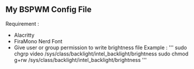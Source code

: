## My BSPWM Config File

Requirement : 
  - Alacritty
  - FiraMono Nerd Font
  - Give user or group permission to write brightness file
    Example : 
    '''
    sudo chgrp video /sys/class/backlight/intel_backlight/brightness
    sudo chmod g+rw /sys/class/backlight/intel_backlight/brightness
    '''

